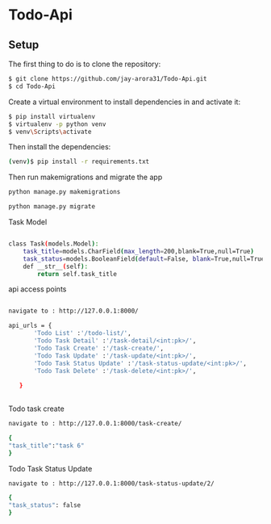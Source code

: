 # Todo-Api

## Setup

The first thing to do is to clone the repository:

```sh
$ git clone https://github.com/jay-arora31/Todo-Api.git
$ cd Todo-Api
```
Create a virtual environment to install dependencies in and activate it:
```sh
$ pip install virtualenv
$ virtualenv -p python venv
$ venv\Scripts\activate
```

Then install the dependencies:

```sh
(venv)$ pip install -r requirements.txt
```
 Then run makemigrations and migrate the app
 ```sh
 python manage.py makemigrations
 
 python manage.py migrate
 
 ````
 
 
Task Model
```sh

class Task(models.Model):
    task_title=models.CharField(max_length=200,blank=True,null=True)
    task_status=models.BooleanField(default=False, blank=True,null=True)
    def __str__(self):
        return self.task_title
```


api access points
 ```sh

 navigate to : http://127.0.0.1:8000/
 
 api_urls = {
        'Todo List' :'/todo-list/',
        'Todo Task Detail' :'/task-detail/<int:pk>/',
        'Todo Task Create' :'/task-create/',
        'Todo Task Update' :'/task-update/<int:pk>/',
        'Todo Task Status Update' :'/task-status-update/<int:pk>/',
        'Todo Task Delete' :'/task-delete/<int:pk>/',
       
    }
  
 ````
 
 
 
 Todo task create
 
  ```sh
 navigate to : http://127.0.0.1:8000/task-create/
 
  {
  "task_title":"task 6"
  }
  
 ````
 
 
 Todo Task Status Update
 
   ```sh
 navigate to : http://127.0.0.1:8000/task-status-update/2/
 
  {
  "task_status": false
  }
  
 ````

